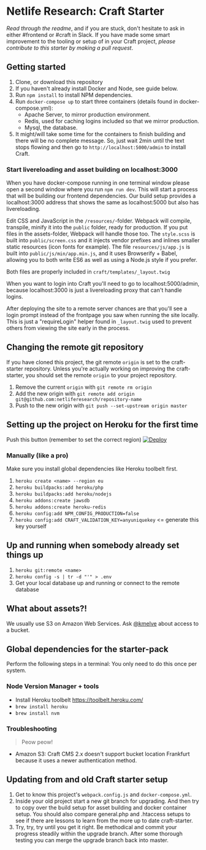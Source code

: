 # Netlife Research: Craft Starter

_Read through the readme_, and if you are stuck, don't hesitate to ask in either #frontend or #craft in Slack. If you have made some smart improvement to the tooling or setup of in your Craft project, _please contribute to this starter by making a pull request_.

## Getting started

1. Clone, or download this repository
1. If you haven't already install Docker and Node, see guide below.
1. Run `npm install` to install NPM dependencies.
1. Run `docker-compose up` to start three containers (details found in docker-compose.yml):
   * Apache Server, to mirror production environment.
   * Redis, used for caching logins included so that we mirror production.
   * Mysql, the database.
1. It might/will take some time for the containers to finish building and there will be no complete message. So, just wait 2min until the text stops flowing and then go to `http://localhost:5000/admin` to install Craft.

### Start livereloading and asset building on localhost:3000

When you have docker-compose running in one terminal window please open a second window where you run `npm run dev`. This will start a process that will be building our frontend dependencies. Our build setup provides a localhost:3000 address that shows the same as localhost:5000 but also has livereloading.

Edit CSS and JavaScript in the `/resources/`-folder. Webpack will compile, transpile, minify it into the `public` folder, ready for production. If you put files in the assets-folder, Webpack will handle those too. The `style.scss` is built into `public/screen.css` and it injects vendor prefixes and inlines smaller static resources (icon fonts for example). The file `resources/js/app.js` is built into `public/js/min/app.min.js`, and it uses Browserify + Babel, allowing you to both write ES6 as well as using a Node.js style if you prefer.

Both files are properly included in `craft/templates/_layout.twig`

When you want to login into Craft you'll need to go to localhost:5000/admin, because localhost:3000 is just a livereloading proxy that can't handle logins.

After deploying the site to a remote server chances are that you'll see a login prompt instead of the frontpage you saw when running the site locally. This is just a "requireLogin" helper found in `_layout.twig` used to prevent others from viewing the site early in the process.

## Changing the remote git repository

If you have cloned this project, the git remote `origin` is set to the craft-starter repository. Unless you're actually working on improving the craft-starter, you should set the remote `origin` to your project repository.

1. Remove the current `origin` with `git remote rm origin`
2. Add the new origin with `git remote add origin git@github.com:netliferesearch/repository-name`
3. Push to the new origin with `git push --set-upstream origin master`

## Setting up the project on Heroku for the first time

Push this button (remember to set the correct region)
[![Deploy](https://www.herokucdn.com/deploy/button.svg)](https://heroku.com/deploy?template=https://github.com/netliferesearch/craft-starter/tree/master)

### Manually (like a pro)

Make sure you install global dependencies like Heroku toolbelt first.

1. `heroku create <name> --region eu`
2. `heroku buildpacks:add heroku/php`
3. `heroku buildpacks:add heroku/nodejs`
4. `heroku addons:create jawsdb`
5. `heroku addons:create heroku-redis`
6. `heroku config:add NPM_CONFIG_PRODUCTION=false`
7. `heroku config:add CRAFT_VALIDATION_KEY=anyuniquekey` <= generate this key yourself

## Up and running when somebody already set things up

1. `heroku git:remote <name>`
2. `heroku config -s | tr -d "'" > .env`
3. Get your local database up and running or connect to the remote database

## What about assets?!

We usually use S3 on Amazon Web Services. Ask [@kmelve](https://github.com/kmelve) about access to a bucket.

## Global dependencies for the starter-pack

Perform the following steps in a terminal:
You only need to do this once per system.

### Node Version Manager + tools

* Install Heroku toolbelt <https://toolbelt.heroku.com/>
* `brew install heroku`
* `brew install nvm`

### Troubleshooting

> Peow peow!

* Amazon S3: Craft CMS 2.x doesn't support bucket location Frankfurt because it uses a newer authentication method.

## Updating from and old Craft starter setup

1. Get to know this project's `webpack.config.js` and `docker-compose.yml`.
2. Inside your old project start a new git branch for upgrading. And then try to copy over the build setup for asset building and docker container setup. You should also compare general.php and .htaccess setups to see if there are lessons to learn from the more up to date craft-starter.
3. Try, try, try until you get it right. Be methodical and commit your progress steadily within the upgrade branch. After some thorough testing you can merge the upgrade branch back into master.
